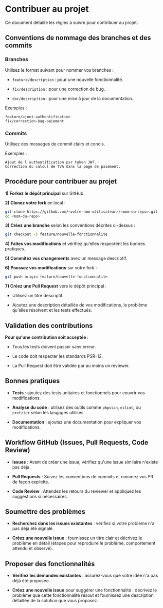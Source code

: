 # Contribuer au projet

Ce document détaille les règles à suivre pour contribuer  au projet.

## Conventions de nommage des branches et des commits

### Branches

Utilisez le format suivant pour nommer vos branches :

- `feature/description` : pour une nouvelle fonctionnalité.

- `fix/description` : pour une correction de bug.

- `doc/description` : pour une mise à jour de la documentation.

Exemples :
```text
feature/ajout-authentification
fix/correction-bug-paiement
```

### Commits

Utilisez des messages de commit clairs et concis.

Exemples :
```text
Ajout de l'authentification par token JWT.
Correction du calcul de TVA dans la page de paiement.
```

## Procédure pour contribuer au projet

**1) Forkez le dépôt principal** sur GitHub.

**2) Clonez votre fork** en local :
   ```bash
   git clone https://github.com/<votre-nom-utilisateur>/<nom-du-repo>.git
   cd <nom-du-repo>
   ```

**3) Créez une branche** selon les conventions décrites ci-dessus :
   ```bash
   git checkout -b feature/nouvelle-fonctionnalite
   ```

**4) Faites vos modifications** et vérifiez qu'elles respectent les bonnes pratiques.

**5) Commitez vos changements** avec un message descriptif.

**6) Poussez vos modifications** sur votre fork :
   ```bash
   git push origin feature/nouvelle-fonctionnalite
   ```

**7) Créez une Pull Request** vers le dépôt principal :
   - Utilisez un titre descriptif.
   
   - Ajoutez une description détaillée de vos modifications, le problème qu'elles résolvent et les tests effectués.

## Validation des contributions

**Pour qu'une contribution soit acceptée :**

- Tous les tests doivent passer sans erreur.

- Le code doit respecter les standards PSR-12.

- La Pull Request doit être validée par au moins un reviewer.


## Bonnes pratiques

- **Tests** : ajoutez des tests unitaires et fonctionnels pour couvrir vos modifications.

- **Analyse du code** : utilisez des outils comme `phpstan`, `eslint`, ou `prettier` selon les langages utilisés.

- **Documentation** : ajoutez une documentation pour expliquer vos modifications.

## Workflow GitHub (Issues, Pull Requests, Code Review)

- **Issues** : Avant de créer une issue, vérifiez qu'une issue similaire n'existe pas déjà.

- **Pull Requests** : Suivez les conventions de commits et nommez vos PR de façon explicite.

- **Code Review** : Attendez les retours du reviewer et appliquez les suggestions si nécessaires.

## Soumettre des problèmes

- **Recherchez dans les issues existantes** : vérifiez si votre problème n'a pas déjà été signalé.

- **Créez une nouvelle issue** : fournissez un titre clair et décrivez le problème en détail (étapes pour reproduire le problème, comportement attendu et observé).

## Proposer des fonctionnalités

- **Vérifiez les demandes existantes** : assurez-vous que votre idée n'a pas déjà été proposée.

- **Créez une nouvelle issue** pour suggérer une fonctionnalité : décrivez le problème que cette fonctionnalité résout et fournissez une description détaillée de la solution que vous proposez.